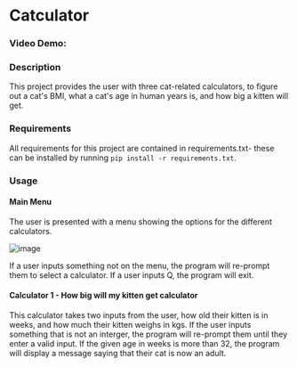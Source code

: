 # Catculator
### Video Demo: 

### __Description__

This project provides the user with three cat-related calculators, to figure out a cat's BMI, what a cat's age in human years is, and how big a kitten will get. 

### __Requirements__

All requirements for this project are contained in requirements.txt- these can be installed by running ```pip install -r requirements.txt```.

### __Usage__

#### Main Menu

The user is presented with a menu showing the options for the different calculators. 

![image](https://github.com/Ava-HW/CS50p-final-project/assets/126925721/bcde1cf3-a86e-419c-9627-9b270579f19a)

If a user inputs something not on the menu, the program will re-prompt them to select a calculator. If a user inputs Q, the program will exit. 

#### Calculator 1 - How big will my kitten get calculator

This calculator takes two inputs from the user, how old their kitten is in weeks, and how much their kitten weighs in kgs. If the user inputs something that is not an interger, the program will re-prompt them until they enter a valid input. If the given age in weeks is more than 32, the program will display a message saying that their cat is now an adult. 



